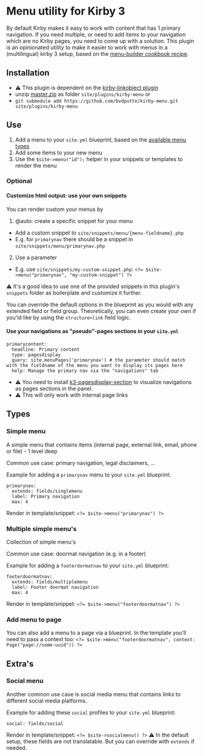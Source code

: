 # Menu utility for Kirby 3

By default Kirby makes it easy to work with content that has 1 primary navigation. If you need multiple, or need to add items to your navigation which are no Kirby pages, you need to come up with a solution. This plugin is an opinionated utility to make it easier to work with menus in a (multilingual) kirby 3 setup, based on the [menu-builder cookbook recipe](https://getkirby.com/docs/cookbook/templating/menu-builder).

## Installation

- ⚠️ This plugin is dependent on the [kirby-linkobject plugin](https://github.com/bvdputte/kirby-linkobject)
- unzip [master.zip](https://github.com/bvdputte/kirby-menu/archive/master.zip) as folder `site/plugins/kirby-menu` or
- `git submodule add https://github.com/bvdputte/kirby-menu.git site/plugins/kirby-menu`

## Use

1. Add a menu to your `site.yml` blueprint, based on the [available menu types](#types)
2. Add some items to your new menu
2. Use the `$site->menu("id");` helper in your snippets or templates to render the menu

### Optional

#### Customize html output: use your own snippets

You can render custom your menus by

1. @auto: create a specific snippet for your menu
  - Add a custom snippet to `site/snippets/menu/{menu-fieldname}.php`
  - E.g. for `primarynav` there should be a snippet in `site/snippets/menu/primarynav.php`
2. Use a parameter
  - E.g. use `site/snippets/my-custom-snippet.php`: `<?= $site->menu("primarynav", "my-custom-snippet") ?>`

⚠️ It's a good idea to use one of the provided snippets in this plugin's `snippets` folder as boilerplate and customize it further.

You can override the default options in the blueprint as you would with any extended field or field group. Theoretically, you can even create your own if you'ld like by using the `structure>link` field logic.

#### Use your navigations as "pseudo"-pages sections in your `site.yml`

```
primarycontent:
  headline: Primary content
  type: pagesdisplay
  query: site.menuPages('primarynav') # the parameter should match with the fieldname of the menu you want to display its pages here
  help: Manage the primary nav via the "navigations" tab
```

- ⚠️ You need to install [k3-pagesdisplay-section](https://github.com/rasteiner/k3-pagesdisplay-section) to visualize navigations as pages sections in the panel.
- ⚠️ This will only work with internal page links

## Types

### Simple menu

A simple menu that contains items (internal page, external link, email, phone or file) - 1 level deep

Common use case: primary navigation, legal disclaimers, ...

Example for adding a `primarynav` menu to your `site.yml` blueprint:

```
primarynav:
  extends: fields/singlemenu
  label: Primary navigation
  max: 4
```

Render in template/snippet: `<?= $site->menu("primarynav") ?>`

### Multiple simple menu's

Collection of simple menu's

Common use case: doormat navigation (e.g. in a footer)

Example for adding a `footerdormatnav` to your `site.yml` blueprint:

```
footerdoormatnav:
  extends: fields/multiplemenu
  label: Footer doormat navigation
  max: 4
```

Render in template/snippet: `<?= $site->menu("footerdoormatnav") ?>`

### Add menu to page

You can also add a menu to a page via a blueprint.
In the template you'll need to pass a context too: `<?= $site->menu("footerdoormatnav", context: Page("page://some-uuid")) ?>`

## Extra's

### Social menu

Another common use case is social media menu that contains links to different social media platforms.

Example for adding these `social` profiles to your `site.yml` blueprint:

```
social: fields/social
```

Render in template/snippet: `<?= $site->socialmenu() ?>`
⚠️ In the default setup, these fields are not translatable. But you can override with `extends` if needed.
